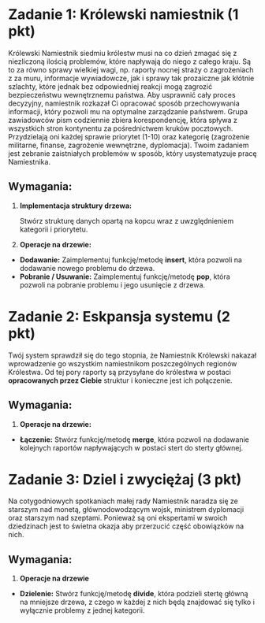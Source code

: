 # Zadanie 1: Królewski namiestnik (1 pkt)

Królewski Namiestnik siedmiu królestw musi na co dzień zmagać się z niezliczoną ilością problemów, które napływają do niego z całego kraju. Są to za równo sprawy wielkiej wagi, np. raporty nocnej straży o zagrożeniach z za muru, informacje wywiadowcze, jak i sprawy tak prozaiczne jak kłótnie szlachty, które jednak bez odpowiedniej reakcji mogą zagrozić bezpieczeństwu wewnętrznemu państwa. Aby usprawnić cały proces decyzyjny, namiestnik rozkazał Ci opracować sposób przechowywania informacji, który pozwoli mu na optymalne zarządzanie państwem. Grupa zawiadowców pism codziennie zbiera korespondencję, która spływa z wszystkich stron kontynentu za pośrednictwem kruków pocztowych.  Przydzielają oni każdej sprawie priorytet (1-10) oraz kategorię (zagrożenie militarne, finanse, zagrożenie wewnętrzne, dyplomacja). Twoim zadaniem jest zebranie zaistniałych problemów w sposób, który usystematyzuje pracę Namiestnika.
## Wymagania:

1.  **Implementacja struktury drzewa:**

	Stwórz strukturę danych opartą na kopcu wraz z uwzględnieniem kategorii i priorytetu.

2.  **Operacje na drzewie:**

-   **Dodawanie:** Zaimplementuj funkcję/metodę **insert**, która pozwoli na dodawanie nowego problemu do drzewa.
-   **Pobranie / Usuwanie:** Zaimplementuj funkcję/metodę **pop**, która pozwoli na pobranie problemu i jego usunięcie z drzewa.


# Zadanie 2: Eskpansja systemu (2 pkt)

Twój system sprawdził się do tego stopnia, że Namiestnik Królewski nakazał wprowadzenie go wszystkim namiestnikom poszczególnych regionów Królestwa. Od tej pory raporty są przysyłane do królestwa w postaci **opracowanych przez Ciebie** struktur i konieczne jest ich połączenie. 

## Wymagania:

1. **Operacje na drzewie:**
   
-   **Łączenie:** Stwórz funkcję/metodę **merge**, która pozwoli na dodawanie kolejnych raportów napływających w postaci stert do sterty głównej.


# Zadanie 3: Dziel i zwyciężaj (3 pkt)

Na cotygodniowych spotkaniach małej rady Namiestnik naradza się ze starszym nad monetą, głównodowodzącym wojsk, ministrem dyplomacji oraz starszym nad szeptami. Ponieważ są oni ekspertami w swoich dziedzinach jest to świetna okazja aby przerzucić część obowiązków na nich.

## Wymagania:

1. **Operacje na drzewie**

-   **Dzielenie:** Stwórz funkcję/metodę **divide**, która  podzieli stertę główną na mniejsze drzewa, z czego w każdej z nich będą znajdować się tylko i wyłącznie problemy z jednej kategorii.
